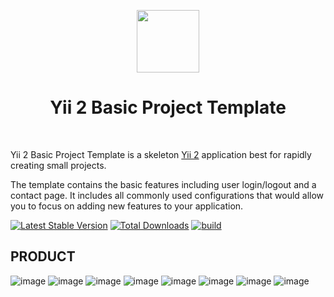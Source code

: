 <p align="center">
    <a href="https://github.com/yiisoft" target="_blank">
        <img src="https://avatars0.githubusercontent.com/u/993323" height="100px">
    </a>
    <h1 align="center">Yii 2 Basic Project Template</h1>
    <br>
</p>

Yii 2 Basic Project Template is a skeleton [Yii 2](https://www.yiiframework.com/) application best for
rapidly creating small projects.

The template contains the basic features including user login/logout and a contact page.
It includes all commonly used configurations that would allow you to focus on adding new
features to your application.

[![Latest Stable Version](https://img.shields.io/packagist/v/yiisoft/yii2-app-basic.svg)](https://packagist.org/packages/yiisoft/yii2-app-basic)
[![Total Downloads](https://img.shields.io/packagist/dt/yiisoft/yii2-app-basic.svg)](https://packagist.org/packages/yiisoft/yii2-app-basic)
[![build](https://github.com/yiisoft/yii2-app-basic/workflows/build/badge.svg)](https://github.com/yiisoft/yii2-app-basic/actions?query=workflow%3Abuild)

PRODUCT
-------------------

![image](https://github.com/AngelSaul27/Yii_Mercatox/assets/64120319/f437fd84-c161-4bd4-8254-d32347e9c347)
![image](https://github.com/AngelSaul27/Yii_Mercatox/assets/64120319/dbd5659c-8285-4630-ad2e-08bb26b22e42)
![image](https://github.com/AngelSaul27/Yii_Mercatox/assets/64120319/f30b894b-e363-4567-b820-2c2788f1f032)
![image](https://github.com/AngelSaul27/Yii_Mercatox/assets/64120319/c8a87d77-3f1f-4b0c-a241-6cc4ab343e9c)
![image](https://github.com/AngelSaul27/Yii_Mercatox/assets/64120319/e8b1f074-50ba-48eb-b1f2-eb6a6e191a90)
![image](https://github.com/AngelSaul27/Yii_Mercatox/assets/64120319/9e3e55c8-712c-4e5e-825c-2f737b518cbf)
![image](https://github.com/AngelSaul27/Yii_Mercatox/assets/64120319/7d36ad07-8e51-418a-98ab-bf9876e55705)
![image](https://github.com/AngelSaul27/Yii_Mercatox/assets/64120319/9a2ab901-7212-4cc0-b956-de47c55a821d)





